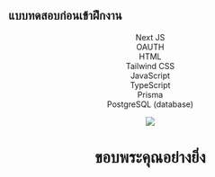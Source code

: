 ## แบบทดสอบก่อนเข้าฝึกงาน

<p align='center'>
  Next JS<br>
  OAUTH<br>
  HTML<br>
  Tailwind CSS<br>
  JavaScript<br>
  TypeScript<br>
  Prisma<br>
  PostgreSQL (database)<br>
</p>

<p align='center'>
<img src='https://i.gifer.com/origin/44/444132b1fdd23e1c31cd6587c3ab765c_w200.gif'/>
</p>

<h1 align='center'> ขอบพระคุณอย่างยิ่ง </h1>
